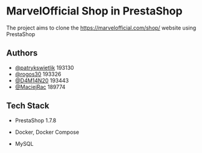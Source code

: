 # MarvelOfficial Shop in PrestaShop

The project aims to clone the https://marvelofficial.com/shop/ website using PrestaShop

## Authors

- [@patrykswietlik](https://github.com/patrykswietlik) 193130
- [@rogos30](https://github.com/rogos30) 193326
- [@D4M14N20](https://github.com/D4M14N20) 193443
- [@MaciejRac](https://github.com/MaciejRac) 189774

## Tech Stack

- PrestaShop 1.7.8

- Docker, Docker Compose

- MySQL
